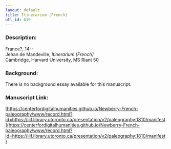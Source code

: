```yaml
---
layout: default
title: Itinerarium [French]
utl_id: 619
---
```


### Description:

France?, 14--<br>
Jehan de Mandeville, _Itinerarium [French]_<br>
Cambridge, Harvard University, MS Riant 50

### Background:

There is no background essay available for this manuscript.

### Manuscript Link:

[https://centerfordigitalhumanities.github.io/Newberry-French-paleography/www/record.html?id=https://iiif.library.utoronto.ca/presentation/v2/paleography:1810/manifest](https://centerfordigitalhumanities.github.io/Newberry-French-paleography/www/record.html?id=https://iiif.library.utoronto.ca/presentation/v2/paleography:1810/manifest)
